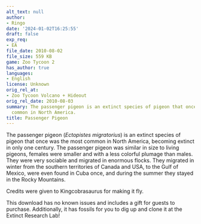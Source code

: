 ```yaml
---
alt_text: null
author:
- Ringo
date: '2024-01-02T16:25:55'
draft: false
exp_req:
- EA
file_date: 2010-08-02
file_size: 559 KB
game: Zoo Tycoon 2
has_author: true
languages:
- English
license: Unknown
orig_rel_at:
- Zoo Tycoon Volcano + Hideout
orig_rel_date: 2010-08-03
summary: The passenger pigeon is an extinct species of pigeon that once was the most
  common in North America.
title: Passenger Pigeon
---
```

The passenger pigeon (*Ectopistes migratorius*) is an extinct species of pigeon that once was the most common in North America, becoming extinct in only one century. The passenger pigeon was similar in size to living pigeons, females were smaller and with a less colorful plumage than males. They were very sociable and migrated in enormous flocks. They migrated in winter from the southern territories of Canada and USA, to the Gulf of Mexico, were even found in Cuba once, and during the summer they stayed in the Rocky Mountains. 

Credits were given to Kingcobrasaurus for making it fly.

This download has no known issues and includes a gift for guests to purchase. Additionally, it has fossils for you to dig up and clone it at the Extinct Research Lab!